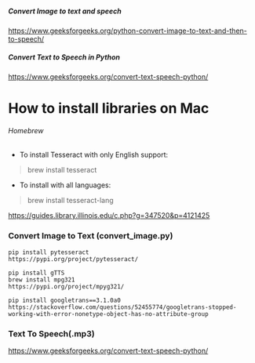

##### Convert Image to text and speech
https://www.geeksforgeeks.org/python-convert-image-to-text-and-then-to-speech/
##### Convert Text to Speech in Python
https://www.geeksforgeeks.org/convert-text-speech-python/



# How to install libraries on Mac

###### Homebrew

- To install Tesseract with only English support:
> brew install tesseract
- To install with all languages:
> brew install tesseract-lang

https://guides.library.illinois.edu/c.php?g=347520&p=4121425

### Convert Image to Text (convert_image.py)
```
pip install pytesseract
https://pypi.org/project/pytesseract/

pip install gTTS
brew install mpg321
https://pypi.org/project/mpyg321/

pip install googletrans==3.1.0a0
https://stackoverflow.com/questions/52455774/googletrans-stopped-working-with-error-nonetype-object-has-no-attribute-group

```

### Text To Speech(.mp3)
https://www.geeksforgeeks.org/convert-text-speech-python/